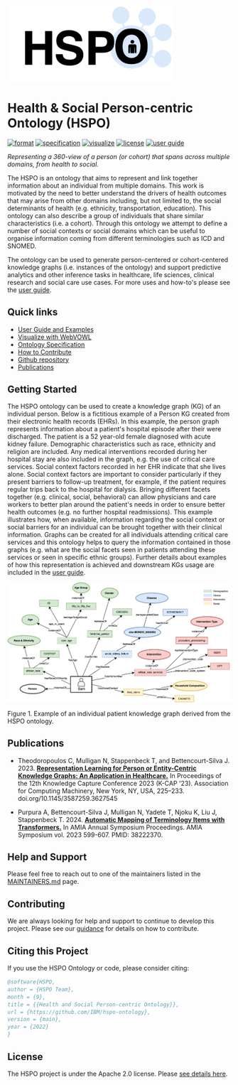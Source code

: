 <img width="373" alt="image" src="docs/img/hspo-logo.png">

# Health & Social Person-centric Ontology  (HSPO)

[![format](https://img.shields.io/badge/Ontology_Format-TTL-blue)](ontology/hspo.ttl)
[![specification](https://img.shields.io/badge/Ontology_Specification-Docs-yellow)](https://ibm.github.io/hspo-ontology/ontology-specification/)
[![visualize](https://img.shields.io/badge/Visualize-WebVOWL-blue)](https://ibm.github.io/hspo-ontology/ontology-specification/webvowl/index.html#)
[![license](https://img.shields.io/badge/License-Apache_2.0-green.svg)](LICENSE)
[![user guide](https://img.shields.io/badge/User_Guide-Docs-yellow)](https://ibm.github.io/hspo-ontology/)

*Representing a 360-view of a person (or cohort) that spans across multiple domains, from health to social.*

The HSPO is an ontology that aims to represent and link together information about an individual from multiple domains. This work is motivated by the need to better understand the drivers of health outcomes that may arise from other domains including, but not limited to, the social determinants of health (e.g. ethnicity, transportation, education). This ontology can also describe a group of individuals that share similar characteristics (i.e. a cohort). Through this ontology we attempt to define a number of social contexts or social domains which can be useful to organise information coming from different terminologies such as ICD and SNOMED. 

The ontology can be used to generate person-centered or cohort-centered knowledge graphs (i.e. instances of the ontology) and support predictive analytics and other inference tasks in healthcare, life sciences, clinical research and social care use cases. For more uses and how-to's please see the [user guide](https://ibm.github.io/hspo-ontology/).

## Quick links

- [User Guide and Examples](https://ibm.github.io/hspo-ontology/)
- [Visualize with WebVOWL](https://ibm.github.io/hspo-ontology/ontology-specification/webvowl/index.html#)
- [Ontology Specification](https://ibm.github.io/hspo-ontology/ontology-specification/)
- [How to Contribute](CONTRIBUTING.md)
- [Github repository](https://github.com/IBM/hspo-ontology)
- [Publications](#publications)

## Getting Started

The HSPO ontology can be used to create a knowledge graph (KG) of an individual person. Below is a fictitious example of a Person KG created from their electronic health records (EHRs). In this example, the person graph represents information about a patient's hospital episode after their were discharged. The patient is a 52 year-old female diagnosed with acute kidney failure. Demographic characteristics such as race, ethnicity and religion are included. Any medical interventions recorded during her hospital stay are also included in the graph, e.g. the use of critical care services. Social context factors recorded in her EHR indicate that she lives alone. Social context factors are important to consider particularly if they present barriers to follow-up treatment, for example, if the patient requires regular trips back to the hospital for dialysis. Bringing different facets together (e.g. clinical, social, behavioral) can allow physicians and care workers to better plan around the patient's needs in order to ensure better health outcomes (e.g. no further hospital readmissions). This example illustrates how, when available, information regarding the social context or social barriers for an individual can be brought together with their clinical information. Graphs can be created for all individuals attending critical care services and this ontology helps to query the information contained in those graphs (e.g. what are the social facets seen in patients attending these services or seen in specific ethnic groups). Further details about examples of how this representation is achieved and downstream KGs usage are included in the [user guide](https://ibm.github.io/hspo-ontology/).

<img width="1140" src="docs/img/hspo-sam-main-example.png">

Figure 1. Example of an individual patient knowledge graph derived from the HSPO ontology.

## Publications

- Theodoropoulos C, Mulligan N, Stappenbeck T, and Bettencourt-Silva J. 2023. [<b>Representation Learning for Person or Entity-Centric Knowledge Graphs: An Application in Healthcare.</b>](https://dl.acm.org/doi/10.1145/3587259.3627545) In Proceedings of the 12th Knowledge Capture Conference 2023 (K-CAP '23). Association for Computing Machinery, New York, NY, USA, 225–233. doi.org/10.1145/3587259.3627545

- Purpura A, Bettencourt-Silva J, Mulligan N, Yadete T, Njoku K, Liu J, Stappenbeck T. 2024. [<b>Automatic Mapping of Terminology Items with Transformers.</b>](https://www.ncbi.nlm.nih.gov/pmc/articles/PMC10785948/) In AMIA Annual Symposium Proceedings. AMIA Symposium vol. 2023 599-607. PMID: 38222370.

## Help and Support

Please feel free to reach out to one of the maintainers listed in the [MAINTAINERS.md](MAINTAINERS.md) page.

## Contributing 

We are always looking for help and support to continue to develop this project. Please see our [guidance](CONTRIBUTING.md) for details on how to contribute.

## Citing this Project

If you use the HSPO Ontology or code, please consider citing:

```bib
@software{HSPO,
author = {HSPO Team},
month = {9},
title = {{Health and Social Person-centric Ontology}},
url = {https://github.com/IBM/hspo-ontology},
version = {main},
year = {2022}
}
```

## License

The HSPO project is under the Apache 2.0 license. Please [see details here](LICENSE).
